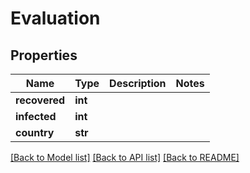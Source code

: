 # Evaluation

## Properties
Name | Type | Description | Notes
------------ | ------------- | ------------- | -------------
**recovered** | **int** |  | 
**infected** | **int** |  | 
**country** | **str** |  | 

[[Back to Model list]](../README.md#documentation-for-models) [[Back to API list]](../README.md#documentation-for-api-endpoints) [[Back to README]](../README.md)

